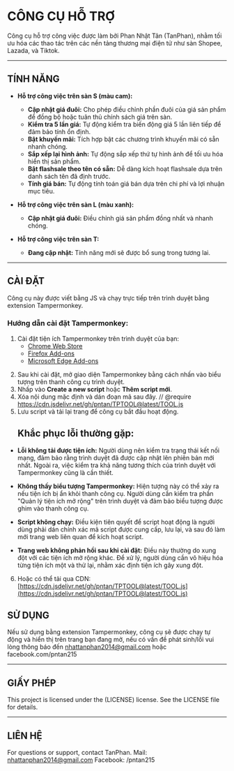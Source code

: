 # CÔNG CỤ HỖ TRỢ

Công cụ hỗ trợ công việc được làm bởi Phan Nhật Tân (TanPhan), nhằm tối ưu hóa các thao tác trên các nền tảng thương mại điện tử như sàn Shopee, Lazada, và Tiktok.

---

## TÍNH NĂNG

- **Hỗ trợ công việc trên sàn S (màu cam):**

  - **Cập nhật giá đuôi:** Cho phép điều chỉnh phần đuôi của giá sản phẩm để đồng bộ hoặc tuân thủ chính sách giá trên sàn.
  - **Kiểm tra 5 lần giá:** Tự động kiểm tra biến động giá 5 lần liên tiếp để đảm bảo tính ổn định.
  - **Bật khuyến mãi:** Tích hợp bật các chương trình khuyến mãi có sẵn nhanh chóng.
  - **Sắp xếp lại hình ảnh:** Tự động sắp xếp thứ tự hình ảnh để tối ưu hóa hiển thị sản phẩm.
  - **Bật flashsale theo tên có sẵn:** Dễ dàng kích hoạt flashsale dựa trên danh sách tên đã định trước.
  - **Tính giá bán:** Tự động tính toán giá bán dựa trên chi phí và lợi nhuận mục tiêu.

- **Hỗ trợ công việc trên sàn L (màu xanh):**

  - **Cập nhật giá đuôi:** Điều chỉnh giá sản phẩm đồng nhất và nhanh chóng.

- **Hỗ trợ công việc trên sàn T:**

  - **Đang cập nhật:** Tính năng mới sẽ được bổ sung trong tương lai.

---

## CÀI ĐẶT

Công cụ này được viết bằng JS và chạy trực tiếp trên trình duyệt bằng extension Tampermonkey.

### Hướng dẫn cài đặt Tampermonkey:

1. Cài đặt tiện ích Tampermonkey trên trình duyệt của bạn:
   - [Chrome Web Store](https://chrome.google.com/webstore/detail/tampermonkey/dhdgffkkebhmkfjojejmpbldmpobfkfo?hl=en)
   - [Firefox Add-ons](https://addons.mozilla.org/en-US/firefox/addon/tampermonkey/)
   - [Microsoft Edge Add-ons](https://microsoftedge.microsoft.com/addons/detail/tampermonkey)

2) Sau khi cài đặt, mở giao diện Tampermonkey bằng cách nhấn vào biểu tượng trên thanh công cụ trình duyệt.
3) Nhấp vào **Create a new script** hoặc **Thêm script mới**.
4) Xóa nội dung mặc định và dán đoạn mã sau đây.
   // @require      https://cdn.jsdelivr.net/gh/pntan/TPTOOL@latest/TOOL.js
5) Lưu script và tải lại trang để công cụ bắt đầu hoạt động.
   ## **Khắc phục lỗi thường gặp:**

- **Lỗi không tải được tiện ích:** Người dùng nên kiểm tra trạng thái kết nối mạng, đảm bảo rằng trình duyệt đã được cập nhật lên phiên bản mới nhất. Ngoài ra, việc kiểm tra khả năng tương thích của trình duyệt với Tampermonkey cũng là cần thiết.

- **Không thấy biểu tượng Tampermonkey:** Hiện tượng này có thể xảy ra nếu tiện ích bị ẩn khỏi thanh công cụ. Người dùng cần kiểm tra phần "Quản lý tiện ích mở rộng" trên trình duyệt và đảm bảo biểu tượng được ghim vào thanh công cụ.

- **Script không chạy:** Điều kiện tiên quyết để script hoạt động là người dùng phải dán chính xác mã script được cung cấp, lưu lại, và sau đó làm mới trang web liên quan để kích hoạt script.

- **Trang web không phản hồi sau khi cài đặt:** Điều này thường do xung đột với các tiện ích mở rộng khác. Để xử lý, người dùng cần vô hiệu hóa từng tiện ích một và thử lại, nhằm xác định tiện ích gây xung đột.
6) Hoặc có thể tải qua CDN:
  [https://cdn.jsdelivr.net/gh/pntan/TPTOOL@latest/TOOL.js](https://cdn.jsdelivr.net/gh/pntan/TPTOOL@latest/TOOL.js)

## SỬ DỤNG

Nếu sử dụng bằng extension Tampermonkey, công cụ sẽ được chạy tự động và hiển thị trên trang bạn đang mở, nếu có vấn đề phát sinh/lỗi vui lòng thông báo đến [nhattanphan2014@gmail.com](mailto\:nhattanphan2014@gmail.com) hoặc facebook.com/pntan215

---

## GIẤY PHÉP

This project is licensed under the (LICENSE) license. See the LICENSE file for details.

---

## LIÊN HỆ

For questions or support, contact TanPhan.
Mail: [nhattanphan2014@gmail.com](mailto\:nhattanphan2014@gmail.com)
Facebook: /pntan215

